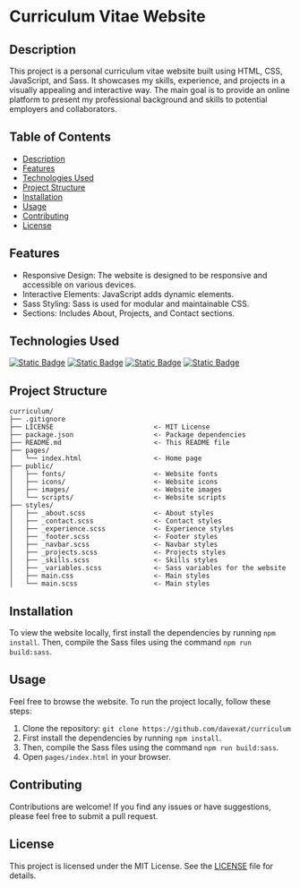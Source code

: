 # Curriculum Vitae Website

## Description

This project is a personal curriculum vitae website built using HTML, CSS, JavaScript, and Sass. It showcases my skills, experience, and projects in a visually appealing and interactive way. The main goal is to provide an online platform to present my professional background and skills to potential employers and collaborators.

## Table of Contents

- [Description](#description)
- [Features](#features)
- [Technologies Used](#technologies-used)
- [Project Structure](#project-structure)
- [Installation](#installation)
- [Usage](#usage)
- [Contributing](#contributing)
- [License](#license)

## Features

- Responsive Design: The website is designed to be responsive and accessible on various devices.
- Interactive Elements: JavaScript adds dynamic elements.
- Sass Styling: Sass is used for modular and maintainable CSS.
- Sections: Includes About, Projects, and Contact sections.

## Technologies Used

<a href="https://www.javascript.com/">![Static Badge](https://img.shields.io/badge/JavaScript-black?style=for-the-badge&logo=javascript&logoColor=white&logoSize=auto&labelColor=%23d8c108)</a>
<a href="https://www.w3.org/html/">![Static Badge](https://img.shields.io/badge/HTML-black?style=for-the-badge&logo=html5&logoColor=white&logoSize=auto&labelColor=%23E34F26)</a>
<a href="https://www.w3.org/Style/CSS/">![Static Badge](https://img.shields.io/badge/CSS-black?style=for-the-badge&logo=css&logoColor=white&logoSize=auto&labelColor=%23663399)</a>
<a href="https://sass-lang.com/">![Static Badge](https://img.shields.io/badge/Sass-black?style=for-the-badge&logo=sass&logoColor=white&logoSize=auto&labelColor=%23CC6699)</a>

## Project Structure

```
curriculum/
├── .gitignore
├── LICENSE                         <- MIT License
├── package.json                    <- Package dependencies
├── README.md                       <- This README file
├── pages/
│   └── index.html                  <- Home page
├── public/
│   ├── fonts/                      <- Website fonts
│   ├── icons/                      <- Website icons
│   ├── images/                     <- Website images
│   └── scripts/                    <- Website scripts
├── styles/
│   ├── _about.scss                 <- About styles
│   ├── _contact.scss               <- Contact styles
│   ├── _experience.scss            <- Experience styles
│   ├── _footer.scss                <- Footer styles
│   ├── _navbar.scss                <- Navbar styles
│   ├── _projects.scss              <- Projects styles
│   ├── _skills.scss                <- Skills styles
│   ├── _variables.scss             <- Sass variables for the website
│   ├── main.css                    <- Main styles
│   └── main.scss                   <- Main styles
```

## Installation

To view the website locally, first install the dependencies by running `npm install`. Then, compile the Sass files using the command `npm run build:sass`.

## Usage

Feel free to browse the website. To run the project locally, follow these steps:

1.  Clone the repository: `git clone https://github.com/davexat/curriculum`
2.  First install the dependencies by running `npm install`.
3.  Then, compile the Sass files using the command `npm run build:sass`.
4.  Open `pages/index.html` in your browser.

## Contributing

Contributions are welcome! If you find any issues or have suggestions, please feel free to submit a pull request.

## License

This project is licensed under the MIT License. See the [LICENSE](LICENSE) file for details.
